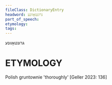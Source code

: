 ```yaml
---
fileClass: DictionaryEntry
headword: גרונטאָוונע
part_of_speech: 
etymology: 
tags: 
---
```

גרונטאָוונע

ETYMOLOGY
===========
Polish gruntownie 'thoroughly'
[Geller 2023: 136]